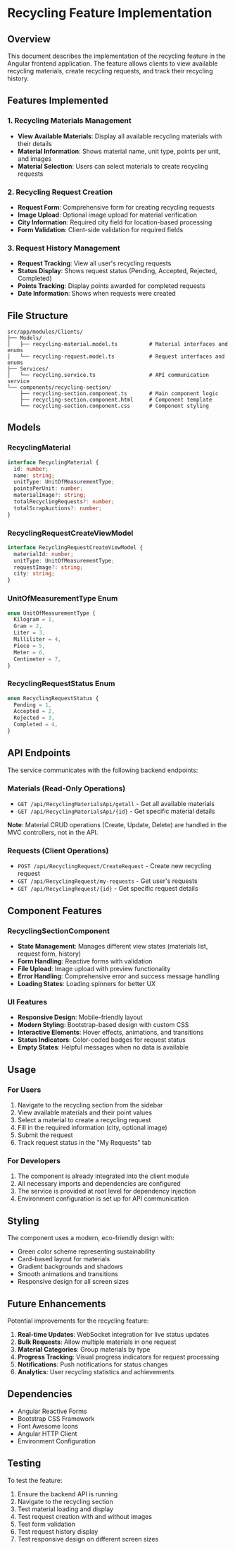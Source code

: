 # Recycling Feature Implementation

## Overview

This document describes the implementation of the recycling feature in the Angular frontend application. The feature allows clients to view available recycling materials, create recycling requests, and track their recycling history.

## Features Implemented

### 1. Recycling Materials Management

- **View Available Materials**: Display all available recycling materials with their details
- **Material Information**: Shows material name, unit type, points per unit, and images
- **Material Selection**: Users can select materials to create recycling requests

### 2. Recycling Request Creation

- **Request Form**: Comprehensive form for creating recycling requests
- **Image Upload**: Optional image upload for material verification
- **City Information**: Required city field for location-based processing
- **Form Validation**: Client-side validation for required fields

### 3. Request History Management

- **Request Tracking**: View all user's recycling requests
- **Status Display**: Shows request status (Pending, Accepted, Rejected, Completed)
- **Points Tracking**: Display points awarded for completed requests
- **Date Information**: Shows when requests were created

## File Structure

```
src/app/modules/Clients/
├── Models/
│   ├── recycling-material.model.ts          # Material interfaces and enums
│   └── recycling-request.model.ts           # Request interfaces and enums
├── Services/
│   └── recycling.service.ts                 # API communication service
└── components/recycling-section/
    ├── recycling-section.component.ts       # Main component logic
    ├── recycling-section.component.html     # Component template
    └── recycling-section.component.css      # Component styling
```

## Models

### RecyclingMaterial

```typescript
interface RecyclingMaterial {
  id: number;
  name: string;
  unitType: UnitOfMeasurementType;
  pointsPerUnit: number;
  materialImage?: string;
  totalRecyclingRequests?: number;
  totalScrapAuctions?: number;
}
```

### RecyclingRequestCreateViewModel

```typescript
interface RecyclingRequestCreateViewModel {
  materialId: number;
  unitType: UnitOfMeasurementType;
  requestImage?: string;
  city: string;
}
```

### UnitOfMeasurementType Enum

```typescript
enum UnitOfMeasurementType {
  Kilogram = 1,
  Gram = 2,
  Liter = 3,
  Milliliter = 4,
  Piece = 5,
  Meter = 6,
  Centimeter = 7,
}
```

### RecyclingRequestStatus Enum

```typescript
enum RecyclingRequestStatus {
  Pending = 1,
  Accepted = 2,
  Rejected = 3,
  Completed = 4,
}
```

## API Endpoints

The service communicates with the following backend endpoints:

### Materials (Read-Only Operations)

- `GET /api/RecyclingMaterialsApi/getall` - Get all available materials
- `GET /api/RecyclingMaterialsApi/{id}` - Get specific material details

**Note**: Material CRUD operations (Create, Update, Delete) are handled in the MVC controllers, not in the API.

### Requests (Client Operations)

- `POST /api/RecyclingRequest/CreateRequest` - Create new recycling request
- `GET /api/RecyclingRequest/my-requests` - Get user's requests
- `GET /api/RecyclingRequest/{id}` - Get specific request details

## Component Features

### RecyclingSectionComponent

- **State Management**: Manages different view states (materials list, request form, history)
- **Form Handling**: Reactive forms with validation
- **File Upload**: Image upload with preview functionality
- **Error Handling**: Comprehensive error and success message handling
- **Loading States**: Loading spinners for better UX

### UI Features

- **Responsive Design**: Mobile-friendly layout
- **Modern Styling**: Bootstrap-based design with custom CSS
- **Interactive Elements**: Hover effects, animations, and transitions
- **Status Indicators**: Color-coded badges for request status
- **Empty States**: Helpful messages when no data is available

## Usage

### For Users

1. Navigate to the recycling section from the sidebar
2. View available materials and their point values
3. Select a material to create a recycling request
4. Fill in the required information (city, optional image)
5. Submit the request
6. Track request status in the "My Requests" tab

### For Developers

1. The component is already integrated into the client module
2. All necessary imports and dependencies are configured
3. The service is provided at root level for dependency injection
4. Environment configuration is set up for API communication

## Styling

The component uses a modern, eco-friendly design with:

- Green color scheme representing sustainability
- Card-based layout for materials
- Gradient backgrounds and shadows
- Smooth animations and transitions
- Responsive design for all screen sizes

## Future Enhancements

Potential improvements for the recycling feature:

1. **Real-time Updates**: WebSocket integration for live status updates
2. **Bulk Requests**: Allow multiple materials in one request
3. **Material Categories**: Group materials by type
4. **Progress Tracking**: Visual progress indicators for request processing
5. **Notifications**: Push notifications for status changes
6. **Analytics**: User recycling statistics and achievements

## Dependencies

- Angular Reactive Forms
- Bootstrap CSS Framework
- Font Awesome Icons
- Angular HTTP Client
- Environment Configuration

## Testing

To test the feature:

1. Ensure the backend API is running
2. Navigate to the recycling section
3. Test material loading and display
4. Test request creation with and without images
5. Test form validation
6. Test request history display
7. Test responsive design on different screen sizes
